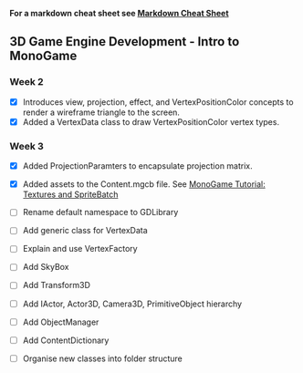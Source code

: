 **For a markdown cheat sheet see [Markdown Cheat Sheet](https://www.markdownguide.org/cheat-sheet/)**

## 3D Game Engine Development - Intro to MonoGame
### Week 2 
- [x] Introduces view, projection, effect, and VertexPositionColor concepts to render a wireframe triangle to the screen.
- [x] Added a VertexData class to draw VertexPositionColor vertex types.

### Week 3
- [x] Added ProjectionParamters to encapsulate projection matrix.
- [x] Added assets to the Content.mgcb file. See [MonoGame Tutorial: Textures and SpriteBatch](https://gamefromscratch.com/monogame-tutorial-textures-and-spritebatch/)
- [ ] Rename default namespace to GDLibrary
- [ ] Add generic class for VertexData

- [ ] Explain and use VertexFactory
- [ ] Add SkyBox
- [ ] Add Transform3D
- [ ] Add IActor, Actor3D, Camera3D, PrimitiveObject hierarchy
- [ ] Add ObjectManager
- [ ] Add ContentDictionary
- [ ] Organise new classes into folder structure


